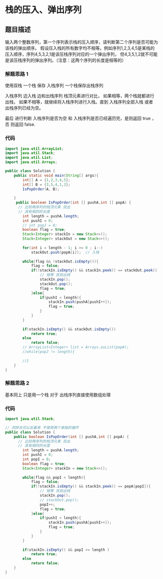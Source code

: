 # 栈的压入、弹出序列

## 题目描述
输入两个整数序列，第一个序列表示栈的压入顺序，请判断第二个序列是否可能为该栈的弹出顺序。
假设压入栈的所有数字均不相等。例如序列1,2,3,4,5是某栈的压入顺序，序列4,5,3,2,1是该压栈序列对应的一个弹出序列，
但4,3,5,1,2就不可能是该压栈序列的弹出序列。（注意：这两个序列的长度是相等的）

### 解题思路 1
使用双栈 一个栈 保存 入栈序列 一个栈保存出栈序列

入栈序列 边入栈 边和出栈序列 栈顶元素进行对比， 如果相等，两个栈就都进行 出栈， 
如果不相等，就继续将入栈序列进行入栈。直到 入栈序列全部入栈 或者 出栈序列已经为空。

最后 进行判断 入栈序列是否为空 和 入栈序列是否已经遍历完，是则返回 true ， 否 则返回 false.

### 代码
```java
import java.util.ArrayList;
import java.util.Stack;
import java.util.List;
import java.util.Arrays;

public class Solution {
	public static void main(String[] args){
		int[] A = {1,2,3,4,5};
		int[] B = {3,5,4,1,2};
		IsPopOrder(A, B);
	
	}
     public boolean IsPopOrder(int [] pushA,int [] popA) {
      // 比较两序列的栈顶元素 双出
      // 具有相同的长度
        int length = pushA.length;
        int pushI = 0;
        // int popJ = 0;
        boolean flag = true;
        Stack<Integer> stackIn = new Stack<>();
        Stack<Integer> stackOut = new Stack<>();
        
        for(int i = length - 1; i >= 0 ; i--)
            stackOut.push(popA[i]);  // 入栈
        
        while(flag && !stackOut.isEmpty()){
            flag = false;
            if(!stackIn.isEmpty() && stackIn.peek() == stackOut.peek()){
                // 相等 双双出栈
                stackIn.pop();
                stackOut.pop();
                flag = true;
            }else{
                if(pushI < length){
                    stackIn.push(pushA[pushI++]);
                    flag = true;
                }
            }
        }
        
        if(stackIn.isEmpty() && stackOut.isEmpty())
            return true;
        else
            return false;
        // ArrayList<Integer> list = Arrays.asList(popA);
        //while(popJ != length){
            
        //}
    }
}
```

### 解题思路 2 
基本同上 只是用一个栈 对于 出栈序列直接使用数组处理

### 代码

```java
import java.util.Stack;

// 同样也可以反着来 不使用两个单独的循环
public class Solution {
    public boolean IsPopOrder(int [] pushA,int [] popA) {
      // 比较两序列的栈顶元素 双出
      // 具有相同的长度
        int length = pushA.length;
        int pushI = 0;
        int popI = 0;
        boolean flag = true;
        Stack<Integer> stackIn = new Stack<>();
        
        while(flag && popI < length){
            flag = false;
            if(!stackIn.isEmpty() && stackIn.peek() == popA[popI]){
                // 相等 双双出栈
                stackIn.pop();
                // stackOut.pop();
                popI++;
                flag = true;
            }else{
                if(pushI < length){
                    stackIn.push(pushA[pushI++]);
                    flag = true;
                }
            }
        }
        
        if(stackIn.isEmpty() && popI >= length )
            return true;
        else
            return false;
    }
}
```
